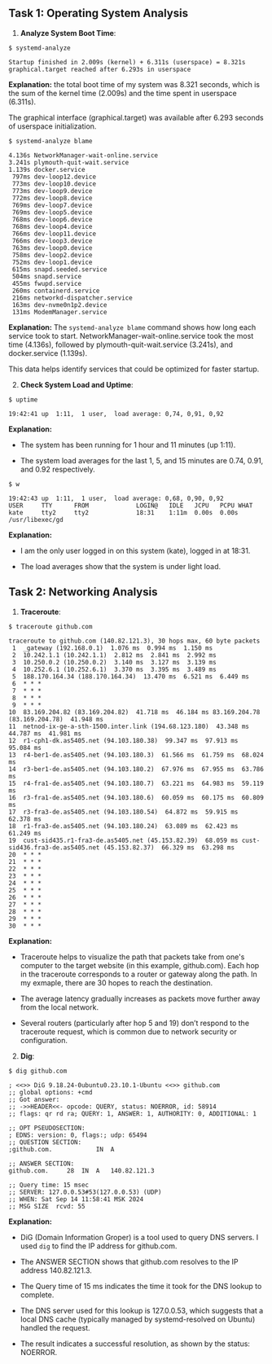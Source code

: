 ## Task 1: Operating System Analysis

1. **Analyze System Boot Time**:

`$ systemd-analyze`

```
Startup finished in 2.009s (kernel) + 6.311s (userspace) = 8.321s 
graphical.target reached after 6.293s in userspace
```


**Explanation:** the total boot time of my system was 8.321 seconds, which is the sum of the kernel time (2.009s) and the time spent in userspace (6.311s).

The graphical interface (graphical.target) was available after 6.293 seconds of userspace initialization.


`$ systemd-analyze blame`

```
4.136s NetworkManager-wait-online.service
3.241s plymouth-quit-wait.service
1.139s docker.service
 797ms dev-loop12.device
 773ms dev-loop10.device
 773ms dev-loop9.device
 772ms dev-loop8.device
 769ms dev-loop7.device
 769ms dev-loop5.device
 768ms dev-loop6.device
 768ms dev-loop4.device
 766ms dev-loop11.device
 766ms dev-loop3.device
 763ms dev-loop0.device
 758ms dev-loop2.device
 752ms dev-loop1.device
 615ms snapd.seeded.service
 504ms snapd.service
 455ms fwupd.service
 260ms containerd.service
 216ms networkd-dispatcher.service
 163ms dev-nvme0n1p2.device
 131ms ModemManager.service
```

**Explanation:** The `systemd-analyze blame` command shows how long each service took to start.
NetworkManager-wait-online.service took the most time (4.136s), followed by plymouth-quit-wait.service (3.241s), and docker.service (1.139s).

This data helps identify services that could be optimized for faster startup.


2. **Check System Load and Uptime**:

`$ uptime`

```
19:42:41 up  1:11,  1 user,  load average: 0,74, 0,91, 0,92
```

**Explanation:**
- The system has been running for 1 hour and 11 minutes (up 1:11).

- The system load averages for the last 1, 5, and 15 minutes are 0.74, 0.91, and 0.92 respectively.


`$ w`
 
```
19:42:43 up  1:11,  1 user,  load average: 0,68, 0,90, 0,92
USER     TTY      FROM             LOGIN@   IDLE   JCPU   PCPU WHAT
kate     tty2     tty2             18:31    1:11m  0.00s  0.00s /usr/libexec/gd
```

**Explanation:**

- I am the only user logged in on this system (kate), logged in at 18:31.

- The load averages show that the system is under light load.


## Task 2: Networking Analysis


1. **Traceroute**:

`$ traceroute github.com`

```
traceroute to github.com (140.82.121.3), 30 hops max, 60 byte packets
 1  _gateway (192.168.0.1)  1.076 ms  0.994 ms  1.150 ms
 2  10.242.1.1 (10.242.1.1)  2.812 ms  2.841 ms  2.992 ms
 3  10.250.0.2 (10.250.0.2)  3.140 ms  3.127 ms  3.139 ms
 4  10.252.6.1 (10.252.6.1)  3.370 ms  3.395 ms  3.489 ms
 5  188.170.164.34 (188.170.164.34)  13.470 ms  6.521 ms  6.449 ms
 6  * * *
 7  * * *
 8  * * *
 9  * * *
10  83.169.204.82 (83.169.204.82)  41.718 ms  46.184 ms 83.169.204.78 (83.169.204.78)  41.948 ms
11  netnod-ix-ge-a-sth-1500.inter.link (194.68.123.180)  43.348 ms  44.787 ms  41.981 ms
12  r1-cph1-dk.as5405.net (94.103.180.38)  99.347 ms  97.913 ms  95.084 ms
13  r4-ber1-de.as5405.net (94.103.180.3)  61.566 ms  61.759 ms  68.024 ms
14  r3-ber1-de.as5405.net (94.103.180.2)  67.976 ms  67.955 ms  63.786 ms
15  r4-fra1-de.as5405.net (94.103.180.7)  63.221 ms  64.983 ms  59.119 ms
16  r3-fra1-de.as5405.net (94.103.180.6)  60.059 ms  60.175 ms  60.809 ms
17  r3-fra3-de.as5405.net (94.103.180.54)  64.872 ms  59.915 ms  62.378 ms
18  r1-fra3-de.as5405.net (94.103.180.24)  63.089 ms  62.423 ms  61.249 ms
19  cust-sid435.r1-fra3-de.as5405.net (45.153.82.39)  68.059 ms cust-sid436.fra3-de.as5405.net (45.153.82.37)  66.329 ms  63.298 ms
20  * * *
21  * * *
22  * * *
23  * * *
24  * * *
25  * * *
26  * * *
27  * * *
28  * * *
29  * * *
30  * * *
```

**Explanation:**

- Traceroute helps to visualize the path that packets take from one's computer to the target website (in this example, github.com). Each hop in the traceroute corresponds to a router or gateway along the path.
In my exmaple, there are 30 hopes to reach the destination.

- The average latency gradually increases as packets move further away from the local network.

- Several routers (particularly after hop 5 and 19) don’t respond to the traceroute request, which is common due to network security or configuration.

2. **Dig**:

`$ dig github.com`

```
; <<>> DiG 9.18.24-0ubuntu0.23.10.1-Ubuntu <<>> github.com
;; global options: +cmd
;; Got answer:
;; ->>HEADER<<- opcode: QUERY, status: NOERROR, id: 58914
;; flags: qr rd ra; QUERY: 1, ANSWER: 1, AUTHORITY: 0, ADDITIONAL: 1

;; OPT PSEUDOSECTION:
; EDNS: version: 0, flags:; udp: 65494
;; QUESTION SECTION:
;github.com.			IN	A

;; ANSWER SECTION:
github.com.		28	IN	A	140.82.121.3

;; Query time: 15 msec
;; SERVER: 127.0.0.53#53(127.0.0.53) (UDP)
;; WHEN: Sat Sep 14 11:58:41 MSK 2024
;; MSG SIZE  rcvd: 55
```

**Explanation:** 
- DiG (Domain Information Groper) is a tool used to query DNS servers. I used `dig` to find the IP address for github.com.

- The ANSWER SECTION shows that github.com resolves to the IP address 140.82.121.3.

- The Query time of 15 ms indicates the time it took for the DNS lookup to complete.

- The DNS server used for this lookup is 127.0.0.53, which suggests that a local DNS cache (typically managed by systemd-resolved on Ubuntu) handled the request.

- The result indicates a successful resolution, as shown by the status: NOERROR.